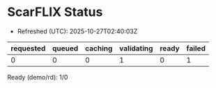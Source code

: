 ﻿# ScarFLIX Status

* Refreshed (UTC): 2025-10-27T02:40:03Z

| requested | queued | caching | validating | ready | failed |
|-----------|--------|---------|------------|-------|--------|
| 0 | 0 | 0 | 1 | 0 | 1 |

Ready (demo/rd): 1/0
